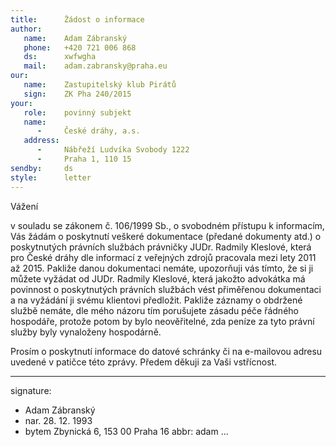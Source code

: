 ```yaml
---
title:      Žádost o informace
author:
   name:    Adam Zábranský
   phone:   +420 721 006 868
   ds:      xwfwgha
   mail:    adam.zabransky@praha.eu
our:
   name:    Zastupitelský klub Pirátů
   sign:    ZK Pha 240/2015
your:
   role:    povinný subjekt
   name:
      -     České dráhy, a.s.
   address:
      -     Nábřeží Ludvíka Svobody 1222
      -     Praha 1, 110 15
sendby:     ds
style:      letter
---
```


Vážení 

v souladu se zákonem č. 106/1999 Sb., o svobodném přístupu k informacím, Vás žádám o poskytnutí veškeré dokumentace (předané dokumenty atd.) o poskytnutých právních službách právničky JUDr. Radmily Kleslové, která pro České dráhy dle informací z veřejných zdrojů pracovala mezi lety 2011 až 2015. Pakliže danou dokumentaci nemáte, upozorňuji vás tímto, že si ji můžete vyžádat od JUDr. Radmily Kleslové, která jakožto advokátka má povinnost o poskytnutých právních službách vést přiměřenou dokumentaci a na vyžádání ji svému klientovi předložit. Pakliže záznamy o obdržené službě nemáte, dle mého názoru tím porušujete zásadu péče řádného hospodáře, protože potom by bylo neověřitelné, zda peníze za tyto právní služby byly vynaloženy hospodárně.

Prosím o poskytnutí informace do datové schránky či na e-mailovou adresu uvedené v patičce této zprávy. Předem děkuji za Vaši vstřícnost.

---
signature:
  - Adam Zábranský
  - nar. 28. 12. 1993
  - bytem Zbynická 6, 153 00 Praha 16
abbr:       adam
...
